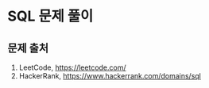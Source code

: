 # SQL 문제 풀이
## 문제 출처
1. LeetCode, https://leetcode.com/
2. HackerRank, https://www.hackerrank.com/domains/sql
